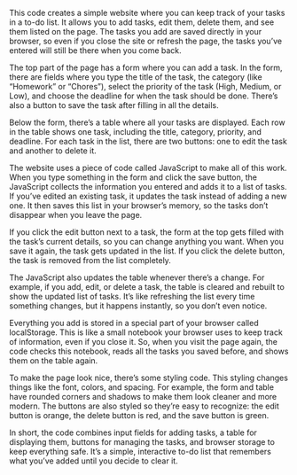 This code creates a simple website where you can keep track of your tasks in a to-do list. It allows you to add tasks, edit them, delete them, and see them listed on the page. The tasks you add are saved directly in your browser, so even if you close the site or refresh the page, the tasks you’ve entered will still be there when you come back.

The top part of the page has a form where you can add a task. In the form, there are fields where you type the title of the task, the category (like “Homework” or “Chores”), select the priority of the task (High, Medium, or Low), and choose the deadline for when the task should be done. There’s also a button to save the task after filling in all the details.

Below the form, there’s a table where all your tasks are displayed. Each row in the table shows one task, including the title, category, priority, and deadline. For each task in the list, there are two buttons: one to edit the task and another to delete it.

The website uses a piece of code called JavaScript to make all of this work. When you type something in the form and click the save button, the JavaScript collects the information you entered and adds it to a list of tasks. If you’ve edited an existing task, it updates the task instead of adding a new one. It then saves this list in your browser’s memory, so the tasks don’t disappear when you leave the page.

If you click the edit button next to a task, the form at the top gets filled with the task’s current details, so you can change anything you want. When you save it again, the task gets updated in the list. If you click the delete button, the task is removed from the list completely.

The JavaScript also updates the table whenever there’s a change. For example, if you add, edit, or delete a task, the table is cleared and rebuilt to show the updated list of tasks. It’s like refreshing the list every time something changes, but it happens instantly, so you don’t even notice.

Everything you add is stored in a special part of your browser called localStorage. This is like a small notebook your browser uses to keep track of information, even if you close it. So, when you visit the page again, the code checks this notebook, reads all the tasks you saved before, and shows them on the table again.

To make the page look nice, there’s some styling code. This styling changes things like the font, colors, and spacing. For example, the form and table have rounded corners and shadows to make them look cleaner and more modern. The buttons are also styled so they’re easy to recognize: the edit button is orange, the delete button is red, and the save button is green.

In short, the code combines input fields for adding tasks, a table for displaying them, buttons for managing the tasks, and browser storage to keep everything safe. It’s a simple, interactive to-do list that remembers what you’ve added until you decide to clear it.